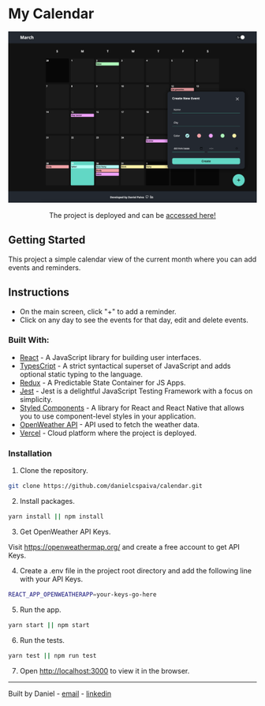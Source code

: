# My Calendar

<p align="center">
  <img src="images/main-screen.png" />
</p>

<p align="center">
The project is deployed and can be 
 <a href="https://calendar-seven.vercel.app/">accessed here!</a>
</p>

## Getting Started

This project a simple calendar view of the current month where you can add events and reminders.

## Instructions

- On the main screen, click "+" to add a reminder.
- Click on any day to see the events for that day, edit and delete events.

### Built With:

- [React](https://reactjs.org/) - A JavaScript library for building user interfaces.
- [TypesCript](https://www.typescriptlang.org/) - A strict syntactical superset of JavaScript and adds optional static typing to the language.
- [Redux](https://redux.js.org/) - A Predictable State Container for JS Apps.
- [Jest](https://jestjs.io/) - Jest is a delightful JavaScript Testing Framework with a focus on simplicity.
- [Styled Components](https://styled-components.com/) - A library for React and React Native that allows you to use component-level styles in your application.
- [OpenWeather API](https://openweathermap.org/api) - API used to fetch the weather data.
- [Vercel](https://vercel.com/) - Cloud platform where the project is deployed.

### Installation

1. Clone the repository.

```sh
git clone https://github.com/danielcspaiva/calendar.git
```

2. Install packages.

```sh
yarn install || npm install
```

3. Get OpenWeather API Keys.

Visit https://openweathermap.org/ and create a free account to get API Keys.

4. Create a .env file in the project root directory and add the following line with your API Keys.

```sh
REACT_APP_OPENWEATHERAPP=your-keys-go-here
```

5. Run the app.

```sh
yarn start || npm start
```

6. Run the tests.

```sh
yarn test || npm run test
```

7. Open [http://localhost:3000](http://localhost:3000) to view it in the browser.

---

Built by Daniel - [email](mailto:danielcspaiva@gmail.com) - [linkedin](https://www.linkedin.com/in/danielcspaiva/)
